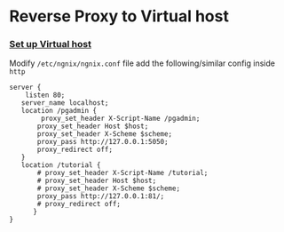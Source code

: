 # Reverse Proxy to Virtual host

### [Set up Virtual host](Set_Up_Virtual_Host.md)

Modify `/etc/ngnix/ngnix.conf` file add the following/similar config inside `http`

    server {
    	listen 80;
       server_name localhost;
       location /pgadmin {
       		proxy_set_header X-Script-Name /pgadmin;
           proxy_set_header Host $host;
           proxy_set_header X-Scheme $scheme;
           proxy_pass http://127.0.0.1:5050;
           proxy_redirect off;
       }
       location /tutorial {
           # proxy_set_header X-Script-Name /tutorial;
           # proxy_set_header Host $host;
           # proxy_set_header X-Scheme $scheme;
           proxy_pass http://127.0.0.1:81/;
           # proxy_redirect off;
          }
    }

